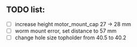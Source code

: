 ## TODO list:
- [ ] increase height motor_mount_cap 27 -> 28 mm
- [ ] worm mount error, set distance to 57 mm
- [ ] change hole size topholder from 40.5 to 40.2
